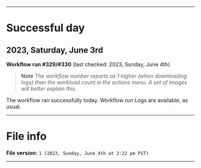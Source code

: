 
***

# Successful day

## 2023, Saturday, June 3rd

**Workflow run #329/#330** (last checked: 2023, Sunday, June 4th)

> **Note** _The workflow number reports as 1 higher (when downloading logs) than the workload count in the actions menu. A set of images will better explain this._

The workflow ran successfully today. Workflow run Logs are available, as usual.

***

# File info

**File version:** `1 (2023, Sunday, June 4th at 2:22 pm PST)`

***
